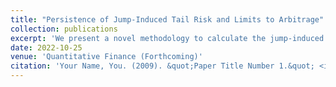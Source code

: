 ```yaml
---
title: "Persistence of Jump-Induced Tail Risk and Limits to Arbitrage"
collection: publications
excerpt: 'We present a novel methodology to calculate the jump-induced tail risk premium for individual stocks and examine its effect on the following-month’s returns. The existence of a premium for bearing negative jump-induced tail risk is significantly associated with negative one-month future returns. In contrast, the existence of a positive premium for bearing jump-induced tail risk has no such significant predictive power. Further, we find that the larger is the magnitude of the premium for negative jump-induced tail risk, the greater and longer-lasting is its impact on expected returns. Lastly, the observed ten-day lag taken to fully incorporate negative jump tail information into price is consistent with limits to arbitrage in the underlying stocks.'
date: 2022-10-25
venue: 'Quantitative Finance (Forthcoming)'
citation: 'Your Name, You. (2009). &quot;Paper Title Number 1.&quot; <i>Journal 1</i>. 1(1).'
---
```

